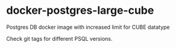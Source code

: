# docker-postgres-large-cube
Postgres DB docker image with increased limit for CUBE datatype

Check git tags for different PSQL versions.
